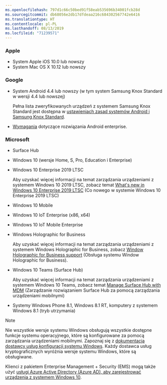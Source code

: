 ```yaml
---
ms.openlocfilehash: 797d1c66c50bed91f58eab535696b34001fcb28d
ms.sourcegitcommit: db68056e2db17dfdeaa216c684302567742e6416
ms.translationtype: HT
ms.contentlocale: pl-PL
ms.lasthandoff: 08/13/2019
ms.locfileid: "71239571"
---
```



### <a name="apple"></a>Apple
- System Apple iOS 10.0 lub nowszy
- System Mac OS X 10.12 lub nowszy

### <a name="google"></a>Google
- System Android 4.4 lub nowszy (w tym system Samsung Knox Standard w wersji 4.4 lub nowszej)

  Pełna lista zweryfikowanych urządzeń z systemem Samsung Knox Standard jest dostępna w [ustawieniach zasad systemów Android i Samsung Knox Standard](/intune/supported-devices-browsers#supported-samsung-knox-standard-devices).


- [Wymagania](https://support.google.com/work/android/answer/6174145?hl=en) dotyczące rozwiązania Android enterprise.

### <a name="microsoft"></a>Microsoft

- Surface Hub
- Windows 10 (wersje Home, S, Pro, Education i Enterprise)
- Windows 10 Enterprise 2019 LTSC

  Aby uzyskać więcej informacji na temat zarządzania urządzeniami z systemem Windows 10 2019 LTSC, zobacz temat [What's new in Windows 10 Enterprise 2019 LTSC](https://docs.microsoft.com/en-us/windows/whats-new/ltsc/whats-new-windows-10-2019) (Co nowego w systemie Windows 10 Enterprise 2019 LTSC)
  
- Windows 10 Mobile
- Windows 10 IoT Enterprise (x86, x64)
- Windows 10 IoT Mobile Enterprise
- Windows Holographic for Business

  Aby uzyskać więcej informacji na temat zarządzania urządzeniami z systemem Windows Holographic for Business, zobacz [Window Holographic for Business support](../windows-holographic-for-business.md) (Obsługa systemu Window Holographic for Business).

- Windows 10 Teams (Surface Hub)

   Aby uzyskać więcej informacji na temat zarządzania urządzeniami z systemem Windows 10 Teams, zobacz temat [Manage Surface Hub with MDM](https://docs.microsoft.com/en-us/surface-hub/manage-settings-with-mdm-for-surface-hub) (Zarządzanie rozwiązaniem Surface Hub za pomocą zarządzania urządzeniami mobilnymi)
- Systemy Windows Phone 8.1, Windows 8.1 RT, komputery z systemem Windows 8.1 (tryb utrzymania)

> [!NOTE]
> Nie wszystkie wersje systemu Windows obsługują wszystkie dostępne funkcje systemu operacyjnego, które są konfigurowane za pomocą zarządzania urządzeniami mobilnymi. Zapoznaj się z [dokumentacją dostawcy usług konfiguracji systemu Windows](https://docs.microsoft.com/windows/configuration/provisioning-packages/how-it-pros-can-use-configuration-service-providers). Każdy dostawca usług kryptograficznych wyróżnia wersje systemu Windows, które są obsługiwane.

Klienci z pakietem Enterprise Management + Security (EMS) mogą także użyć [usługi Azure Active Directory (Azure AD), aby zarejestrować urządzenia z systemem Windows 10](/intune/windows-enroll).


